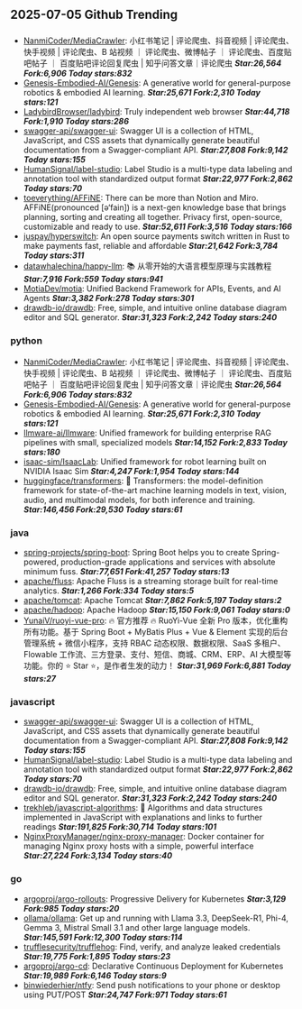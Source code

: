 ## 2025-07-05 Github Trending

### 
* [NanmiCoder/MediaCrawler](https://github.com/NanmiCoder/MediaCrawler): 小红书笔记 | 评论爬虫、抖音视频 | 评论爬虫、快手视频 | 评论爬虫、B 站视频 ｜ 评论爬虫、微博帖子 ｜ 评论爬虫、百度贴吧帖子 ｜ 百度贴吧评论回复爬虫 | 知乎问答文章｜评论爬虫 ***Star:26,564 Fork:6,906 Today stars:832***
* [Genesis-Embodied-AI/Genesis](https://github.com/Genesis-Embodied-AI/Genesis): A generative world for general-purpose robotics & embodied AI learning. ***Star:25,671 Fork:2,310 Today stars:121***
* [LadybirdBrowser/ladybird](https://github.com/LadybirdBrowser/ladybird): Truly independent web browser ***Star:44,718 Fork:1,910 Today stars:286***
* [swagger-api/swagger-ui](https://github.com/swagger-api/swagger-ui): Swagger UI is a collection of HTML, JavaScript, and CSS assets that dynamically generate beautiful documentation from a Swagger-compliant API. ***Star:27,808 Fork:9,142 Today stars:155***
* [HumanSignal/label-studio](https://github.com/HumanSignal/label-studio): Label Studio is a multi-type data labeling and annotation tool with standardized output format ***Star:22,977 Fork:2,862 Today stars:70***
* [toeverything/AFFiNE](https://github.com/toeverything/AFFiNE): There can be more than Notion and Miro. AFFiNE(pronounced [ə‘fain]) is a next-gen knowledge base that brings planning, sorting and creating all together. Privacy first, open-source, customizable and ready to use. ***Star:52,611 Fork:3,516 Today stars:166***
* [juspay/hyperswitch](https://github.com/juspay/hyperswitch): An open source payments switch written in Rust to make payments fast, reliable and affordable ***Star:21,642 Fork:3,784 Today stars:311***
* [datawhalechina/happy-llm](https://github.com/datawhalechina/happy-llm): 📚 从零开始的大语言模型原理与实践教程 ***Star:7,916 Fork:559 Today stars:941***
* [MotiaDev/motia](https://github.com/MotiaDev/motia): Unified Backend Framework for APIs, Events, and AI Agents ***Star:3,382 Fork:278 Today stars:301***
* [drawdb-io/drawdb](https://github.com/drawdb-io/drawdb): Free, simple, and intuitive online database diagram editor and SQL generator. ***Star:31,323 Fork:2,242 Today stars:240***

### python
* [NanmiCoder/MediaCrawler](https://github.com/NanmiCoder/MediaCrawler): 小红书笔记 | 评论爬虫、抖音视频 | 评论爬虫、快手视频 | 评论爬虫、B 站视频 ｜ 评论爬虫、微博帖子 ｜ 评论爬虫、百度贴吧帖子 ｜ 百度贴吧评论回复爬虫 | 知乎问答文章｜评论爬虫 ***Star:26,564 Fork:6,906 Today stars:832***
* [Genesis-Embodied-AI/Genesis](https://github.com/Genesis-Embodied-AI/Genesis): A generative world for general-purpose robotics & embodied AI learning. ***Star:25,671 Fork:2,310 Today stars:121***
* [llmware-ai/llmware](https://github.com/llmware-ai/llmware): Unified framework for building enterprise RAG pipelines with small, specialized models ***Star:14,152 Fork:2,833 Today stars:180***
* [isaac-sim/IsaacLab](https://github.com/isaac-sim/IsaacLab): Unified framework for robot learning built on NVIDIA Isaac Sim ***Star:4,247 Fork:1,954 Today stars:144***
* [huggingface/transformers](https://github.com/huggingface/transformers): 🤗 Transformers: the model-definition framework for state-of-the-art machine learning models in text, vision, audio, and multimodal models, for both inference and training. ***Star:146,456 Fork:29,530 Today stars:61***

### java
* [spring-projects/spring-boot](https://github.com/spring-projects/spring-boot): Spring Boot helps you to create Spring-powered, production-grade applications and services with absolute minimum fuss. ***Star:77,651 Fork:41,257 Today stars:13***
* [apache/fluss](https://github.com/apache/fluss): Apache Fluss is a streaming storage built for real-time analytics. ***Star:1,266 Fork:334 Today stars:5***
* [apache/tomcat](https://github.com/apache/tomcat): Apache Tomcat ***Star:7,862 Fork:5,197 Today stars:2***
* [apache/hadoop](https://github.com/apache/hadoop): Apache Hadoop ***Star:15,150 Fork:9,061 Today stars:0***
* [YunaiV/ruoyi-vue-pro](https://github.com/YunaiV/ruoyi-vue-pro): 🔥 官方推荐 🔥 RuoYi-Vue 全新 Pro 版本，优化重构所有功能。基于 Spring Boot + MyBatis Plus + Vue & Element 实现的后台管理系统 + 微信小程序，支持 RBAC 动态权限、数据权限、SaaS 多租户、Flowable 工作流、三方登录、支付、短信、商城、CRM、ERP、AI 大模型等功能。你的 ⭐️ Star ⭐️，是作者生发的动力！ ***Star:31,969 Fork:6,881 Today stars:27***

### javascript
* [swagger-api/swagger-ui](https://github.com/swagger-api/swagger-ui): Swagger UI is a collection of HTML, JavaScript, and CSS assets that dynamically generate beautiful documentation from a Swagger-compliant API. ***Star:27,808 Fork:9,142 Today stars:155***
* [HumanSignal/label-studio](https://github.com/HumanSignal/label-studio): Label Studio is a multi-type data labeling and annotation tool with standardized output format ***Star:22,977 Fork:2,862 Today stars:70***
* [drawdb-io/drawdb](https://github.com/drawdb-io/drawdb): Free, simple, and intuitive online database diagram editor and SQL generator. ***Star:31,323 Fork:2,242 Today stars:240***
* [trekhleb/javascript-algorithms](https://github.com/trekhleb/javascript-algorithms): 📝 Algorithms and data structures implemented in JavaScript with explanations and links to further readings ***Star:191,825 Fork:30,714 Today stars:101***
* [NginxProxyManager/nginx-proxy-manager](https://github.com/NginxProxyManager/nginx-proxy-manager): Docker container for managing Nginx proxy hosts with a simple, powerful interface ***Star:27,224 Fork:3,134 Today stars:40***

### go
* [argoproj/argo-rollouts](https://github.com/argoproj/argo-rollouts): Progressive Delivery for Kubernetes ***Star:3,129 Fork:985 Today stars:20***
* [ollama/ollama](https://github.com/ollama/ollama): Get up and running with Llama 3.3, DeepSeek-R1, Phi-4, Gemma 3, Mistral Small 3.1 and other large language models. ***Star:145,591 Fork:12,300 Today stars:114***
* [trufflesecurity/trufflehog](https://github.com/trufflesecurity/trufflehog): Find, verify, and analyze leaked credentials ***Star:19,775 Fork:1,895 Today stars:23***
* [argoproj/argo-cd](https://github.com/argoproj/argo-cd): Declarative Continuous Deployment for Kubernetes ***Star:19,989 Fork:6,146 Today stars:9***
* [binwiederhier/ntfy](https://github.com/binwiederhier/ntfy): Send push notifications to your phone or desktop using PUT/POST ***Star:24,747 Fork:971 Today stars:61***
